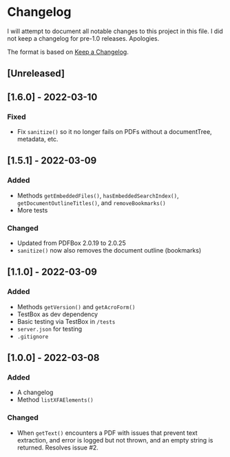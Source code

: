 # Changelog

I will attempt to document all notable changes to this project in this file. I did not keep a changelog for pre-1.0 releases. Apologies.

The format is based on [Keep a Changelog](https://keepachangelog.com/en/1.0.0/).

## [Unreleased]

## [1.6.0] - 2022-03-10

### Fixed

- Fix `sanitize()` so it no longer fails on PDFs without a documentTree, metadata, etc.

## [1.5.1] - 2022-03-09

### Added

- Methods `getEmbeddedFiles()`, `hasEmbeddedSearchIndex()`, `getDocumentOutlineTitles()`, and `removeBookmarks()`
- More tests

### Changed

- Updated from PDFBox 2.0.19 to 2.0.25
- `sanitize()` now also removes the document outline (bookmarks)

## [1.1.0] - 2022-03-09

### Added

- Methods `getVersion()` and `getAcroForm()`
- TestBox as dev dependency
- Basic testing via TestBox in `/tests`
- `server.json` for testing
- `.gitignore`

## [1.0.0] - 2022-03-08

### Added

- A changelog
- Method `listXFAElements()`

### Changed

- When `getText()` encounters a PDF with issues that prevent text extraction, and error is logged but not thrown, and an empty string is returned. Resolves issue #2.
